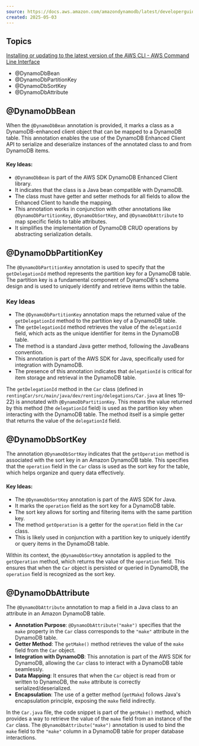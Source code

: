```yaml
---
source: https://docs.aws.amazon.com/amazondynamodb/latest/developerguide/DynamoDBMapper.Annotations.html#DynamoDBMapper.Annotations.DynamoDBAutoGeneratedKey
created: 2025-05-03
---
```

## Topics
[Installing or updating to the latest version of the AWS CLI - AWS Command Line Interface](Installing%20or%20updating%20to%20the%20latest%20version%20of%20the%20AWS%20CLI%20-%20AWS%20Command%20Line%20Interface.md)
- @DynamoDbBean
- @DynamoDbPartitionKey
- @DynamoDbSortKey
- @DynamoDbAttribute
## @DynamoDbBean

When the `@DynamoDbBean` annotation is provided, it marks a class as a DynamoDB-enhanced client object that can be mapped to a DynamoDB table. This annotation enables the use of the DynamoDB Enhanced Client API to serialize and deserialize instances of the annotated class to and from DynamoDB items.
#### Key Ideas:

- `@DynamoDbBean` is part of the AWS SDK DynamoDB Enhanced Client library.
- It indicates that the class is a Java bean compatible with DynamoDB.
- The class must have getter and setter methods for all fields to allow the Enhanced Client to handle the mapping.
- This annotation works in conjunction with other annotations like `@DynamoDbPartitionKey`, `@DynamoDbSortKey`, and `@DynamoDbAttribute` to map specific fields to table attributes.
- It simplifies the implementation of DynamoDB CRUD operations by abstracting serialization details.
## @DynamoDbPartitionKey

The `@DynamoDbPartitionKey` annotation is used to specify that the `getDelegationId` method represents the partition key for a DynamoDB table. The partition key is a fundamental component of DynamoDB's schema design and is used to uniquely identify and retrieve items within the table.
### Key Ideas

- The `@DynamoDbPartitionKey` annotation maps the returned value of the `getDelegationId` method to the partition key of a DynamoDB table.
- The `getDelegationId` method retrieves the value of the `delegationId` field, which acts as the unique identifier for items in the DynamoDB table.
- The method is a standard Java getter method, following the JavaBeans convention.
- This annotation is part of the AWS SDK for Java, specifically used for integration with DynamoDB.
- The presence of this annotation indicates that `delegationId` is critical for item storage and retrieval in the DynamoDB table.

The `getDelegationId` method in the `Car` class (defined in `rentingCar/src/main/java/dev/renting/delegations/Car.java` at lines 19-22) is annotated with `@DynamoDbPartitionKey`. This means the value returned by this method (the `delegationId` field) is used as the partition key when interacting with the DynamoDB table. The method itself is a simple getter that returns the value of the `delegationId` field.
## @DynamoDbSortKey

The annotation `@DynamoDbSortKey` indicates that the `getOperation` method is associated with the sort key in an Amazon DynamoDB table. This specifies that the `operation` field in the `Car` class is used as the sort key for the table, which helps organize and query data effectively.
#### Key Ideas:

- The `@DynamoDbSortKey` annotation is part of the AWS SDK for Java.
- It marks the `operation` field as the sort key for a DynamoDB table.
- The sort key allows for sorting and filtering items with the same partition key.
- The method `getOperation` is a getter for the `operation` field in the `Car` class.
- This is likely used in conjunction with a partition key to uniquely identify or query items in the DynamoDB table.

Within its context, the `@DynamoDbSortKey` annotation is applied to the `getOperation` method, which returns the value of the `operation` field. This ensures that when the `Car` object is persisted or queried in DynamoDB, the `operation` field is recognized as the sort key.

## @DynamoDbAttribute

The `@DynamoDbAttribute` annotation to map a field in a Java class to an attribute in an Amazon DynamoDB table.

- **Annotation Purpose**: `@DynamoDbAttribute("make")` specifies that the `make` property in the `Car` class corresponds to the `"make"` attribute in the DynamoDB table.
- **Getter Method**: The `getMake()` method retrieves the value of the `make` field from the `Car` object.
- **Integration with DynamoDB**: This annotation is part of the AWS SDK for DynamoDB, allowing the `Car` class to interact with a DynamoDB table seamlessly.
- **Data Mapping**: It ensures that when the `Car` object is read from or written to DynamoDB, the `make` attribute is correctly serialized/deserialized.
- **Encapsulation**: The use of a getter method (`getMake`) follows Java's encapsulation principle, exposing the `make` field indirectly.

In the `Car.java` file, the code snippet is part of the `getMake()` method, which provides a way to retrieve the value of the `make` field from an instance of the `Car` class. The `@DynamoDbAttribute("make")` annotation is used to bind the `make` field to the `"make"` column in a DynamoDB table for proper database interactions.